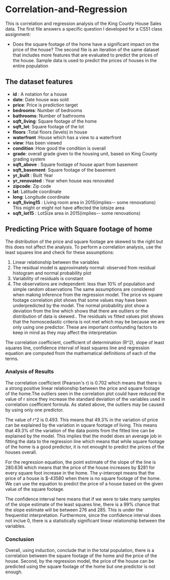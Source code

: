 # Correlation-and-Regression
This is correlation and regression analysis of the King County House Sales data. 
The first file answers a specific question I developed for a CS51 class assignment:
- Does the square footage of the home have a significant impact on the price of the house?
The second file is an iteration of the same dataset that includes more features that are evaluated to predict the prices of the house.
Sample data is used to predict the prices of houses in the entire population

## The dataset features
- <b>id</b> : A notation for a house
- <b> date</b>: Date house was sold
- <b>price</b>: Price is prediction target
- <b>bedrooms</b>: Number of bedrooms
- <b>bathrooms</b>: Number of bathrooms
- <b>sqft_living</b>: Square footage of the home
- <b>sqft_lot</b>: Square footage of the lot
- <b>floors</b> :Total floors (levels) in house
- <b>waterfront</b> :House which has a view to a waterfront
- <b>view</b>: Has been viewed
- <b>condition</b> :How good the condition is overall
- <b>grade</b>: overall grade given to the housing unit, based on King County grading system
- <b>sqft_above</b> : Square footage of house apart from basement
- <b>sqft_basement</b>: Square footage of the basement
- <b>yr_built</b> : Built Year
- <b>yr_renovated</b> : Year when house was renovated
- <b>zipcode</b>: Zip code
- <b>lat</b>: Latitude coordinate
- <b>long</b>: Longitude coordinate
- <b>sqft_living15</b> : Living room area in 2015(implies-- some renovations) This might or might not have affected the lotsize area
- <b>sqft_lot15</b> : LotSize area in 2015(implies-- some renovations)

## Predicting Price with Square footage of home
The distribution of the price and square footage are skewed to the right but this does not affect the analysis.
To perform a correlation analysis, use the least squares line and check for these assumptions:
1. Linear relationship between the variables
2. The residual model is approximately normal: observed from residual histogram and normal probability plot
3. Variability of residuals is constant
4. The observations are independent: less than 10% of population and simple random observations
The same assumptions are considered when making inference from the regression model.
The price vs square footage correlation plot shows that some values may have been underpredicted by the model. The normal probability plot show a deviation from the line which shows that there are outliers or the distribution of data is skewed.. The residuals vs fitted values plot shows that the homoscedastic criteria is not met which may be because we are only using one predictor. These are important confounding factors to keep in mind as they may affect the interpretation

The correlation coefficient, coefficient of determination (R^2), slope of least squares line, confidence interval of least squares line and regression equation are computed from the mathematical definitions of each of the terms.

### Analysis of Results
The correlation coefficient (Pearson's r) is 0.702 which means that there is a strong positive linear relationship between the price and square footage of the home.The outliers seen in the correlation plot could have reduced the value of r since they increase the standard deviation of the variables used in correlation coefficient formula. As stated above, the outliers may be caused by using only one predictor.

The value of r^2 is 0.493. This means that 49.3% in the variation of price can be explained by the variation in square footage of living. This means that 49.3% of the variation of the data points from the fitted line can be explained by the model. This implies that the model does an average job in fitting the data to the regression line which means that while square footage of the home is a good predictor, it is not enought to predict the prices of the houses overall.

For the regression equation, the point estimate of the slope of the line is 280.636 which means that the price of the house increases by $281 for every square foot increase in the home. The y-intercept means that the price of a house is $-43580 when there is no square footage of the home. We can use the equation to predict the price of a house based on the given value of the square footage.

The confidence interval here means that if we were to take many samples of the slope estimate of the least squares line, there is a 99% chance that the slope estimate will be between 276 and 285. This is under the frequentist interpretation. Furthermore, since the confidence interval does not inclue 0, there is a statistically significant linear relationship between the variables.

### Conclusion
Overall, using induction, conclude that in the total population, there is a correlation between the square footage of the home and the price of the house. Second, by the regression model, the price of the house can be predicted using the square footage of the home but one predictor is not enough.
